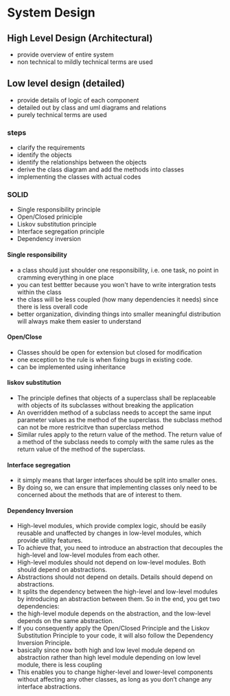# System Design 

## High Level Design (Architectural) 

- provide overview of entire system 
- non technical to mildly technical terms are used 

## Low level design (detailed) 

- provide details of logic of each component 
- detailed out by class and uml diagrams and relations 
- purely technical terms are used  

### steps 

- clarify the requirements 
- identify the objects 
- identify the relationships between the objects 
- derive the class diagram and add the methods into classes 
- implementing the classes with actual codes 

### SOLID 

- Single responsibility principle 
- Open/Closed priniciple 
- Liskov substitution principle 
- Interface segregation principle 
- Dependency inversion 

#### Single responsibility 

- a class should just shoulder one responsibility, i.e. one task, no point in cramming everything in one place 
- you can test bettter because you won't have to write intergration tests within the class 
- the class will be less coupled (how many dependencies it needs) since there is less overall code 
- better organization, divinding things into smaller meaningful distribution will always make them easier to understand 

#### Open/Close

- Classes should be open for extension but closed for modification 
- one exception to the rule is when fixing bugs in existing code.
- can be implemented using inheritance 

#### liskov substitution 

- The principle defines that objects of a superclass shall be replaceable with objects of its subclasses without breaking the application
- An overridden method of a subclass needs to accept the same input parameter values as the method of the superclass. the subclass method can not be more restricitve than superclass method 
- Similar rules apply to the return value of the method. The return value of a method of the subclass needs to comply with the same rules as the return value of the method of the superclass. 

#### Interface segregation 

-  it simply means that larger interfaces should be split into smaller ones.
-   By doing so, we can ensure that implementing classes only need to be concerned about the methods that are of interest to them.

#### Dependency Inversion 

-  High-level modules, which provide complex logic, should be easily reusable and unaffected by changes in low-level modules, which provide utility features. 
-  To achieve that, you need to introduce an abstraction that decouples the high-level and low-level modules from each other.
-  High-level modules should not depend on low-level modules. Both should depend on abstractions.
-  Abstractions should not depend on details. Details should depend on abstractions.
-  It splits the dependency between the high-level and low-level modules by introducing an abstraction between them. So in the end, you get two dependencies:
-  the high-level module depends on the abstraction, and the low-level depends on the same abstraction.
-  If you consequently apply the Open/Closed Principle and the Liskov Substitution Principle to your code, it will also follow the Dependency Inversion Principle.
-  basically since now both high and low level module depend on abstraction rather than high level module depending on low level module, there is less coupling 
-  This enables you to change higher-level and lower-level components without affecting any other classes, as long as you don’t change any interface abstractions.
